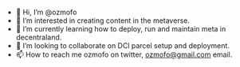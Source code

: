 - 👋 Hi, I’m @ozmofo
- 👀 I’m interested in creating content in the metaverse.
- 🌱 I’m currently learning how to deploy, run and maintain meta in decentraland.
- 💞️ I’m looking to collaborate on DCl parcel setup and deployment.
- 📫 How to reach me ozmofo on twitter, ozmofo@gmail.com email.

<!---
ozmofo/ozmofo is a ✨ special ✨ repository because its `README.md` (this file) appears on your GitHub profile.
You can click the Preview link to take a look at your changes.
--->
